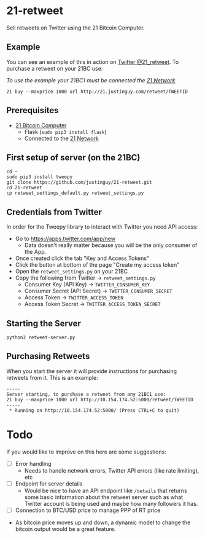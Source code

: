 # 21-retweet

Sell retweets on Twitter using the 21 Bitcoin Computer.

## Example

You can see an example of this in action on [Twitter @21_retweet](https://twitter.com/21_retweet).
To purchase a retweet on your 21BC use:

*To use the example your 21BC1 must be connected the [21 Network](https://21.co/learn/introduction-to-the-21-bitcoin-computer/#join-the-peer-to-peer-network)*
```
21 buy --maxprice 1000 url http://21.justinguy.com/retweet/TWEETID
```

## Prerequisites

- [21 Bitcoin Computer](https://21.co)
  - Flask (`sudo pip3 install flask`)
  - Connected to the [21 Network](https://21.co/learn/introduction-to-the-21-bitcoin-computer/#join-the-peer-to-peer-network)

## First setup of server (on the 21BC)

    cd ~
    sudo pip3 install tweepy
    git clone https://github.com/justinguy/21-retweet.git
    cd 21-retweet
    cp retweet_settings_default.py retweet_settings.py

## Credentials from Twitter

In order for the Tweepy library to interact with Twitter you need API access:

- Go to https://apps.twitter.com/app/new
  - Data doesn't really matter because you will be the only consumer of the App.
- Once created click the tab "Key and Access Tokens"
- Click the button at bottom of the page "Create my access token"
- Open the `retweet_settings.py` on your 21BC
- Copy the following from Twitter -> `retweet_settings.py`
  - Consumer Key (API Key) -> `TWITTER_CONSUMER_KEY`
  - Consumer Secret (API Secret) -> `TWITTER_CONSUMER_SECRET`
  - Access Token -> `TWITTER_ACCESS_TOKEN`
  - Access Token Secret -> `TWITTER_ACCESS_TOKEN_SECRET`

## Starting the Server

    python3 retweet-server.py
    
## Purchasing Retweets

When you start the server it will provide instructions for purchasing retweets from it. This is an example:
```
-----
Server starting, to purchase a retweet from any 21BC1 use:
21 buy --maxprice 1000 url http://10.154.174.52:5000/retweet/TWEETID
-----
 * Running on http://10.154.174.52:5000/ (Press CTRL+C to quit)
```

# Todo

If you would like to improve on this here are some suggestions:
- [ ] Error handling
  - Needs to handle network errors, Twitter API errors (like rate limiting), etc
- [ ] Endpoint for server details
  - Would be nice to have an API endpoint like `/details` that returns some basic information about the retweet server such as what Twitter account is being used and maybe how many followers it has.
 - [ ] Connection to BTC/USD price to manage PPP of RT price
  - As bitcoin price moves up and down, a dynamic model to change the bitcoin output would be a great feature.

